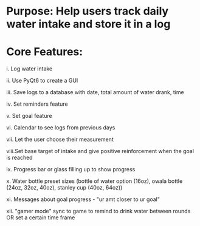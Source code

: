 # Purpose: Help users track daily water intake and store it in a log

# Core Features:
i. Log water intake

ii. Use PyQt6 to create a GUI

iii. Save logs to a database with date, total amount of water drank, time

iv. Set reminders feature

v. Set goal feature

vi. Calendar to see logs from previous days

vii. Let the user choose their measurement

viii.Set base target of intake and give positive reinforcement when the goal is reached

ix. Progress bar or glass filling up to show progress

x. Water bottle preset sizes (bottle of water option (16oz), owala bottle (24oz, 32oz, 40oz), stanley cup (40oz, 64oz))

xi. Messages about goal progress - "ur amt closer to ur goal"

xii. "gamer mode" sync to game to remind to drink water between rounds OR set a certain time frame